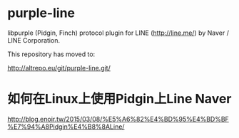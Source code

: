 purple-line
===========

libpurple (Pidgin, Finch) protocol plugin for LINE (http://line.me/) by Naver / LINE Corporation.

This repository has moved to:

http://altrepo.eu/git/purple-line.git/



# 如何在Linux上使用Pidgin上Line Naver
http://blog.enoir.tw/2015/03/08/%E5%A6%82%E4%BD%95%E4%BD%BF%E7%94%A8Pidgin%E4%B8%8ALine/

